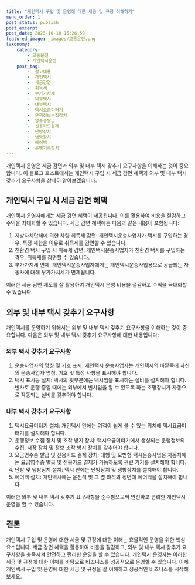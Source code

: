 ```yaml
---
title: "개인택시 구입 및 운영에 대한 세금 및 규정 이해하기"
menu_order: 1
post_status: publish
post_excerpt: 
post_date: 2023-10-10 15:26:59
featured_image: _images/교통운전.png
taxonomy:
    category:
        - 교통운전
        - 개인택시운전
    post_tag:
        -  참고내용
        -  개인택시
        -  세금감면
        -  취득세
        -  부가가치세
        -  외부택시
        -  내부택시
        -  택시요금미터기
        -  운행정보수집장치
        -  영수증발급
        -  신용카드결제
        -  난방장치
        -  냉방장치
        -  에어백
        -  운행기록장치
---
```



개인택시 운영은 세금 감면과 외부 및 내부 택시 갖추기 요구사항을 이해하는 것이 중요합니다. 이 블로그 포스트에서는 개인택시 구입 시 세금 감면 혜택과 외부 및 내부 택시 갖추기 요구사항을 상세히 알아보겠습니다.

## 개인택시 구입 시 세금 감면 혜택

개인택시 운영자에게는 세금 감면 혜택이 제공됩니다. 이를 활용하여 비용을 절감하고 수익을 최대화할 수 있습니다. 세금 감면 혜택에는 다음과 같은 내용이 포함됩니다:

1. 지방자치단체에 의한 차량 취득세 감면: 개인택시운송사업자가 택시를 구입하는 경우, 특정 제한을 이유로 취득세를 감면할 수 있습니다.
2. 친환경 택시 구입 시 취득세 감면: 개인택시운송사업자가 친환경 택시를 구입하는 경우, 취득세를 감면할 수 있습니다.
3. 부가가치세 면제: 개인택시운송사업자에게는 개인택시운송사업용으로 공급되는 자동차에 대해 부가가치세가 면제됩니다.

이러한 세금 감면 제도를 잘 활용하여 개인택시 운영 비용을 절감하고 수익을 극대화할 수 있습니다.

## 외부 및 내부 택시 갖추기 요구사항

개인택시를 운영하기 위해서는 외부 및 내부 택시 갖추기 요구사항을 이해하는 것이 중요합니다. 다음은 외부 및 내부 택시 갖추기 요구사항에 대한 내용입니다:

### 외부 택시 갖추기 요구사항

1. 운송사업자의 명칭 및 기호 표시: 개인택시 운송사업자는 개인택시의 바깥쪽에 자신의 운송사업자 명칭, 기호 및 특정 사항을 표시해야 합니다.
2. 택시 표시등 설치: 택시의 윗부분에는 택시임을 표시하는 설비를 설치해야 합니다. 빈차로 운행 중일 때에는 외부에서 빈차임을 알 수 있도록 하는 조명장치가 자동으로 작동되는 설비를 갖추어야 합니다.

### 내부 택시 갖추기 요구사항

1. 택시요금미터기 설치: 개인택시 안에는 여객이 쉽게 볼 수 있는 위치에 택시요금미터기를 설치해야 합니다.
2. 운행정보 수집 장치 및 조작 방지 장치: 택시요금미터기에서 생성되는 운행정보의 수집, 저장 장치 및 정보 조작 방지 장치를 갖추어야 합니다.
3. 요금영수증 발급 및 신용카드 결제 장치: 대형 및 모범형 택시운송사업용 자동차에는 요금영수증 발급 및 신용카드 결제가 가능하도록 관련 기기를 설치해야 합니다.
4. 난방 및 냉방장치 설치: 택시 안에는 난방장치 및 냉방장치를 설치해야 합니다.
5. 에어백 설치: 개인택시에는 운전석 및 그 옆 좌석의 정면에 에어백을 설치해야 합니다.

이러한 외부 및 내부 택시 갖추기 요구사항을 준수함으로써 안전하고 편리한 개인택시 운영을 할 수 있습니다.

## 결론

개인택시 구입 및 운영에 대한 세금 및 규정에 대한 이해는 효율적인 운영을 위한 핵심 요소입니다. 세금 감면 혜택을 활용하여 비용을 절감하고, 외부 및 내부 택시 갖추기 요구사항을 충족시켜 안전하고 편리한 운영을 할 수 있습니다. 개인택시 운영자는 이러한 세금 및 규정에 대한 이해를 바탕으로 비즈니스를 성공적으로 운영할 수 있습니다. 이제 개인택시 구입 및 운영에 대한 세금 및 규정을 잘 이해하고 성공적인 비즈니스를 시작해보세요.


